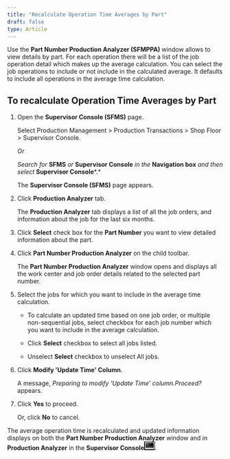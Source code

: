 ```yaml
---
title: "Recalculate Operation Time Averages by Part"
draft: false
type: Article
---
```


Use the **Part Number Production Analyzer (SFMPPA)** window allows to view details by part. For each operation there will be a list of the job operation detail which makes up the average calculation. You can select the job operations to include or not include in the calculated average. It defaults to include all operations in the average time calculation.

## To recalculate Operation Time Averages by Part

1.  Open the **Supervisor Console (SFMS)** page.

    Select Production Management > Production Transactions > Shop Floor > Supervisor Console.

    *Or*

      *Search for* **SFMS** *or* **Supervisor Console** *in the* **Navigation box** *and then select* **Supervisor Console***.*

    The **Supervisor Console (SFMS)** page appears.

2.  Click **Production Analyzer** tab.

    The **Production Analyzer** tab displays a list of all the job orders, and information about the job for the last six months.

3.  Click **Select** check box for the **Part Number** you want to view detailed information about the part.
4.  Click **Part Number Production Analyzer** on the child toolbar.

    The **Part Number Production Analyzer** window opens and displays all the work center and job order details related to the selected part number.

5.  Select the jobs for which you want to include in the average time calculation.

    - To calculate an updated time based on one job order, or multiple non-sequential jobs, select checkbox for each job number which you want to include in the average calculation.

    - Click **Select** checkbox to select all jobs listed.

    - Unselect **Select** checkbox to unselect All jobs.

6.  Click **Modify 'Update Time' Column**.

    A message, *Preparing to modify 'Update Time' column.Proceed?* appears.

7.  Click **Yes** to proceed.

    Or, click **No** to cancel.

The average operation time is recalculated and updated information displays on both the **Part Number Production Analyzer** window and in **Production Analyzer** in the **Supervisor Console**![](../assets/shop-floor-manager/picture9.png).